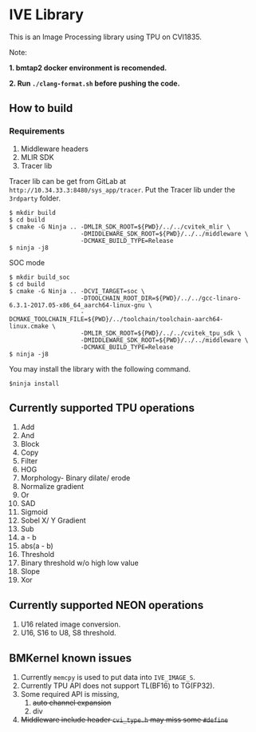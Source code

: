 # IVE Library

This is an Image Processing library using TPU on CVI1835.

Note:

**1. bmtap2 docker environment is recomended.**

**2. Run ``./clang-format.sh`` before pushing the code.**

## How to build

### Requirements

1. Middleware headers
2. MLIR SDK
3. Tracer lib

Tracer lib can be get from GitLab at ``http://10.34.33.3:8480/sys_app/tracer``. Put the Tracer lib under the ``3rdparty`` folder.

```
$ mkdir build
$ cd build
$ cmake -G Ninja .. -DMLIR_SDK_ROOT=${PWD}/../../cvitek_mlir \
                    -DMIDDLEWARE_SDK_ROOT=${PWD}/../../middleware \
                    -DCMAKE_BUILD_TYPE=Release
$ ninja -j8
```

SOC mode

```
$ mkdir build_soc
$ cd build
$ cmake -G Ninja .. -DCVI_TARGET=soc \
                    -DTOOLCHAIN_ROOT_DIR=${PWD}/../../gcc-linaro-6.3.1-2017.05-x86_64_aarch64-linux-gnu \
                    -DCMAKE_TOOLCHAIN_FILE=${PWD}/../toolchain/toolchain-aarch64-linux.cmake \
                    -DMLIR_SDK_ROOT=${PWD}/../../cvitek_tpu_sdk \
                    -DMIDDLEWARE_SDK_ROOT=${PWD}/../../middleware \
                    -DCMAKE_BUILD_TYPE=Release
$ ninja -j8
```

You may install the library with the following command.

```
$ninja install
```

## Currently supported TPU operations

1. Add
2. And
3. Block
4. Copy
5. Filter
6. HOG
7. Morphology- Binary dilate/ erode
8. Normalize gradient
9. Or
10. SAD
11. Sigmoid
12. Sobel X/ Y Gradient
13. Sub
   1. a - b
   2. abs(a - b)
14. Threshold
   3. Binary threshold w/o high low value
   4. Slope
15. Xor

## Currently supported NEON operations

1. U16 related image conversion.
2. U16, S16 to U8, S8 threshold.

## BMKernel known issues

1. Currently ``memcpy`` is used to put data into ``IVE_IMAGE_S``.
2. Currently TPU API does not support TL(BF16) to TG(FP32).
3. Some required API is missing,
   1. ~~auto channel expansion~~
   2. div
4. ~~Middleware include header ``cvi_type.h`` may miss some ``#define``~~